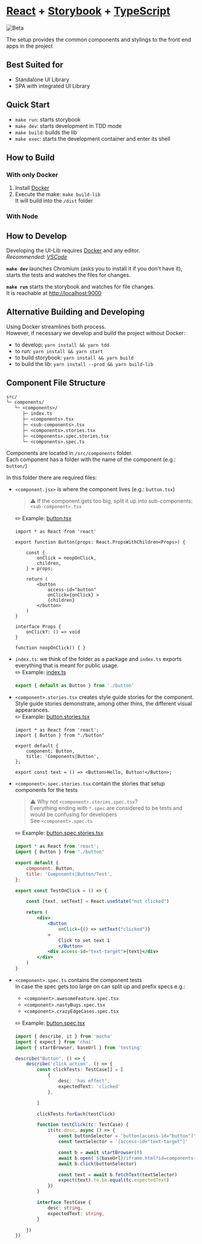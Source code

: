 # [React](https://reactjs.org/) + [Storybook](https://storybook.js.org/) + [TypeScript](https://www.typescriptlang.org/)

![Beta](https://img.shields.io/badge/-Beta-blue)

The setup provides the common components and stylings to the front end apps
in the project

## Best Suited for

- Standalone UI Library
- SPA with integrated UI Library

## Quick Start

* `make run`: starts storybook
* `make dev`: starts development in TDD mode
* `make build`: builds the lib
* `make exec`: starts the development container and enter its shell

## How to Build

### With only Docker

1. Install [Docker](https://www.docker.com/)
2. Execute the make: `make build-lib`  
  It will build into the `/dist` folder

### With Node

## How to Develop

Developing the UI-Lib requires [Docker](https://www.docker.com/) and any editor.  
_Recommended: [VSCode](https://code.visualstudio.com/)_

**`make dev`** launches Chromium (asks you to install it if you don't have it),
starts the tests and watches the files for changes.

**`make run`** starts the storybook and watches for file changes.  
It is reachable at [http://localhost:9000](http://localhost:9000)

## Alternative Building and Developing

Using Docker streamlines both process.  
However, if necessary we develop and build the project without Docker:

* to develop: `yarn install && yarn tdd`
* to run: `yarn install && yarn start`
* to build storybook: `yarn install && yarn build`
* to build the lib: `yarn install --prod && yarn build-lib`

## Component File Structure

```txt
src/
└─ components/
   └─ <components>/
      ├─ index.ts
      ├─ <components>.tsx
      ├─ <sub-components>.tsx
      ├─ <components>.stories.tsx
      ├─ <components>.spec.stories.tsx
      └─ <components>.spec.ts
```

Components are located in `/src/components` folder.  
Each component has a folder with the name of the component (e.g.: `button/`)

In this folder there are required files:

* `<component.jsx>` is where the component lives (e.g.: `button.tsx`)  
  >⚠ If the component gets too big, split it up into sub-components: `<sub-component>.tsx`

  ✏️ Example: [button.tsx](./src/components/button/button.tsx)

  ```tsx
  import * as React from 'react'

  export function Button(props: React.PropsWithChildren<Props>) {

      const {
          onClick = noopOnClick,
          children,
      } = props;

      return (
          <button
              access-id="button"
              onClick={onClick} >
              {children}
          </button>
      )
  }

  interface Props {
      onClick?: () => void
  }

  function noopOnClick() { }
  ```

* `index.ts`: we think of the folder as a package and `index.ts` exports everything
  that is meant for public usage.  
  ✏️ Example: [index.ts](./src/components/button/index.ts)

  ```js
  export { default as Button } from './button'
  ```

* `<component>.stories.tsx` creates style guide stories for the component.
  Style guide stories demonstrate, among other thins, the different visual appearances.  
  ✏️ Example: [button.stories.tsx](./src/components/button/button.stories.tsx)

  ```tsx
  import * as React from 'react';
  import { Button } from "./button"

  export default {
      component: Button,
      title: 'Components|Button',
  };

  export const text = () => <Button>Hello, Button!</Button>;

  ```

* `<component>.spec.stories.tsx` contain the stories that setup components for the tests
  > ⚠ Why not `<component>.stories.spec.tsx`?  
  > Everything ending with `*.spec` are considered to be tests and would be confusing for developers  
  > See `<component>.spec.ts`

  ✏️ Example: [button.spec.stories.tsx](./src/components/button/button.spec.stories.tsx)
  
  ```jsx
  import * as React from 'react';
  import { Button } from "./button"

  export default {
      component: Button,
      title: 'Components|Button/Test',
  };

  export const TestOnClick = () => {

      const [text, setText] = React.useState("not clicked")

      return (
          <div>
              <Button
                  onClick={() => setText("clicked")}
              >
                  Click to set text 1
                  </Button>
              <div access-id="text-target">{text}</div>
          </div>
      )
  }
  ```

* `<component>.spec.ts` contains the component tests  
  In case the spec gets too large on can split up and prefix specs e.g.:
  * `<component>.awesomeFeature.spec.tsx`
  * `<component>.nastyBugs.spec.tsx`
  * `<component>.crazyEdgeCases.spec.tsx`

  ✏️ Example: [button.spec.tsx](./src/components/button/button.spec.ts)

  ```ts
  import { describe, it } from 'mocha'
  import { expect } from 'chai'
  import { startBrowser, baseUrl } from 'testing'

  describe("Button", () => {
      describe('click action', () => {
          const clickTests: TestCase[] = [
              {
                  desc: 'has effect',
                  expectedText: 'clicked'
              },

          ]

          clickTests.forEach(testClick)

          function testClick(tc: TestCase) {
              it(tc.desc, async () => {
                  const buttonSelector = 'button[access-id="button"]'
                  const textSelector = '[access-id="text-target"]'

                  const b = await startBrowser(0)
                  await b.open(`${baseUrl}/iframe.html?id=components-button--test-on-click`)
                  await b.click(buttonSelector)

                  const text = await b.fetchText(textSelector)
                  expect(text).to.be.equal(tc.expectedText)
              })
          }

          interface TestCase {
              desc: string,
              expectedText: string,
          }

      })
  })

  ```
